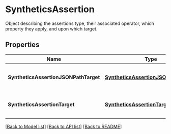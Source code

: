 # SyntheticsAssertion

Object describing the assertions type, their associated operator, which property they apply, and upon which target.

## Properties

| Name                                  | Type                                                                          | Description                                 | Notes |
| ------------------------------------- | ----------------------------------------------------------------------------- | ------------------------------------------- | ----- |
| **SyntheticsAssertionJSONPathTarget** | [**SyntheticsAssertionJSONPathTarget**](SyntheticsAssertionJSONPathTarget.md) | Container class of the relevant properties. |
| **SyntheticsAssertionTarget**         | [**SyntheticsAssertionTarget**](SyntheticsAssertionTarget.md)                 | Container class of the relevant properties. |

[[Back to Model list]](README.md#documentation-for-models) [[Back to API list]](README.md#documentation-for-api-endpoints) [[Back to README]](README.md)

